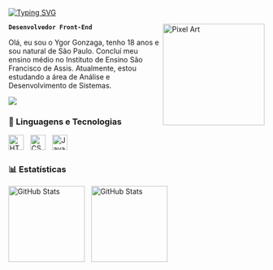 [![Typing SVG](https://readme-typing-svg.demolab.com?font=Fira+Code&pause=1000&color=0000FFwidth=435&lines=Olá%2C++Mundo!+Eu+sou+o+Ygor.;Seja+Bem+Vindo+ao+meu+Github!+)](https://git.io/typing-svg)



<img src="https://media1.tenor.com/m/PGEpDsrsYcIAAAAC/luffy-one-piece-anime.gif" alt="Pixel Art" align="right" width="200">

**`Desenvolvedor Front-End`**

Olá, eu sou o Ygor Gonzaga, tenho 18 anos e sou natural de São Paulo. Concluí meu ensino médio no Instituto de Ensino São Francisco de Assis. Atualmente, estou estudando a área de Análise e Desenvolvimento de Sistemas.

<a href="mailto:oygorgonzaga@gmail.com"><img src="https://img.shields.io/badge/-Gmail-%23333?style=for-the-badge&logo=gmail&logoColor=white" target="_blank"></a>


### 🤖 Linguagens e Tecnologias

<img 
    align="left" 
    alt="HTML"
    title="HTML" 
    width="30px" 
    style="padding-right: 10px;" 
    src="https://cdn.jsdelivr.net/gh/devicons/devicon@latest/icons/html5/html5-original.svg" 
/>
<img 
    align="left" 
    alt="CSS" 
    title="CSS"
    width="30px" 
    style="padding-right: 10px;" 
    src="https://cdn.jsdelivr.net/gh/devicons/devicon@latest/icons/css3/css3-original.svg" 
/>
<img 
    align="left" 
    alt="JavaScript" 
    title="JavaScript"
    width="30px" 
    style="padding-right: 10px;" 
    src="https://cdn.jsdelivr.net/gh/devicons/devicon@latest/icons/javascript/javascript-original.svg" 
/>
<br/>
<br/>

### 📊 Estatísticas

<p>
  <img 
    align="left" 
    alt="GitHub Stats" 
    height="150" 
    style="padding-right: 10px;" 
    src="https://github-readme-stats.vercel.app/api?username=oygorgonzaga&show_icons=true&theme=tokyonight&include_all_commits=true&locale=pt-br" 
  />

<img 
      align="left" 
      alt="GitHub Stats" 
      height="150" 
      src="https://github-readme-stats.vercel.app/api/top-langs/?username=oygorgonzaga&theme=tokyonight&layout=compact&custom_title=Tecnologias&langs_count=9" 
  />

</p>
